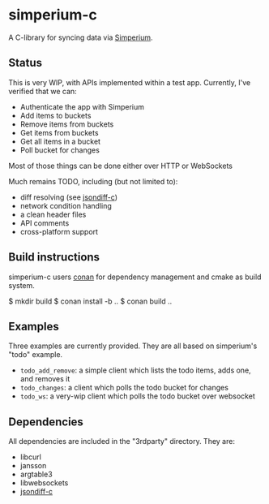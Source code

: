 # simperium-c

A C-library for syncing data via [Simperium](https://simperium.com/).

## Status

This is very WIP, with APIs implemented within a test app. Currently, I've
verified that we can:
* Authenticate the app with Simperium
* Add items to buckets
* Remove items from buckets
* Get items from buckets
* Get all items in a bucket
* Poll bucket for changes

Most of those things can be done either over HTTP or WebSockets

Much remains TODO, including (but not limited to):
* diff resolving (see [jsondiff-c](https://github.com/franc0is/jsondiff-c))
* network condition handling
* a clean header files
* API comments
* cross-platform support

## Build instructions

simperium-c users [conan](conan.io) for dependency management and cmake as build
system.

$ mkdir build
$ conan install -b ..
$ conan build ..

## Examples

Three examples are currently provided. They are all based on simperium's "todo"
example.

* `todo_add_remove`: a simple client which lists the todo items, adds one, and
  removes it
* `todo_changes`: a client which polls the todo bucket for changes
* `todo_ws`: a very-wip client which polls the todo bucket over websocket

## Dependencies

All dependencies are included in the "3rdparty" directory. They are:

- libcurl
- jansson
- argtable3
- libwebsockets
- [jsondiff-c](https://github.com/franc0is/jsondiff-c)
